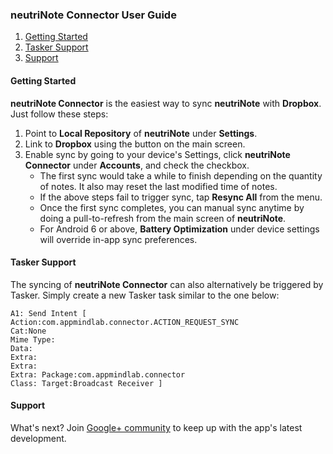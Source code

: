 ### neutriNote Connector User Guide

1. [Getting Started](#started)
1. [Tasker Support](#tasker)
1. [Support](#support)

#### <a name="started">Getting Started</a>
**neutriNote Connector** is the easiest way to sync **neutriNote** with **Dropbox**.  Just follow these steps:

1. Point to **Local Repository** of **neutriNote** under **Settings**.
1. Link to **Dropbox** using the button on the main screen.
1. Enable sync by going to your device's Settings, click **neutriNote Connector** under **Accounts**, and check the checkbox.  
    * The first sync would take a while to finish depending on the quantity of notes.  It also may reset the last modified time of notes.
    * If the above steps fail to trigger sync, tap **Resync All** from the menu.
    * Once the first sync completes, you can manual sync anytime by doing a pull-to-refresh from the main screen of **neutriNote**.
    * For Android 6 or above, **Battery Optimization** under device settings will override in-app sync preferences.

#### <a name="tasker">Tasker Support</a>
The syncing of **neutriNote Connector** can also alternatively be triggered by Tasker.  Simply create a new Tasker task similar to the one below:

```
A1: Send Intent [ 
Action:com.appmindlab.connector.ACTION_REQUEST_SYNC 
Cat:None 
Mime Type: 
Data: 
Extra: 
Extra: 
Extra: Package:com.appmindlab.connector
Class: Target:Broadcast Receiver ] 
```

#### <a name="support">Support</a>
What's next?  Join [Google+ community](https://plus.google.com/u/0/communities/117565395761503074053) to keep up with the app's latest development.


